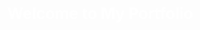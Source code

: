 <!DOCTYPE html>
<html>
<head>
    <title>My Portfolio</title>
    <style>
        body {
            background-image: url('https://raw.githubusercontent.com/your-username/my-first-website/main/background.png'); /* Use the copied URL */
            background-size: cover; /* Cover the entire screen */
            background-position: center; /* Center the image */
            background-attachment: fixed; /* Keep background still */
            height: 100vh;
            margin: 0;
        }
        h1 {
            color: white; /* Adjust text color if needed */
            text-align: center;
            padding-top: 20%;
        }
    </style>
</head>
<body>
    <h1>Welcome to My Portfolio</h1>
</body>
</html>
